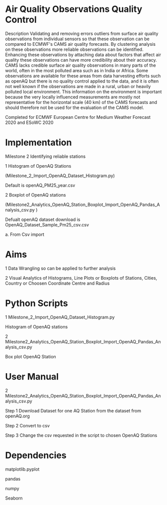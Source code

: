   
# Air Quality Observations Quality Control  

Description
Validating and removing errors outliers from surface air quality observations from individual sensors so that these observation can be compared to ECMWF's CAMS air quality forecasts. By clustering analysis on these observations more reliable observations can be identified. Enhancing these observations by attaching data about factors that affect air quality these observations can have more credibility about their accuracy. CAMS lacks credible surface air quality observations in many parts of the world, often in the most polluted area such as in India or Africa. Some observations are available for these areas from data harvesting efforts such as openAQ but there is no quality control applied to the data, and it is often not well known if the observations are made in a rural, urban or heavily polluted local environment. This information on the environment is important because the very locally influenced measurements are mostly not representative for the horizontal scale (40 km) of the CAMS forecasts and should therefore not be used for the evaluation of the CAMS model.

Completed for ECMWF European Centre for Medium Weather Forecast 2020 
and ESoWC 2020

# Implementation 

Milestone 2 Identifying reliable stations

1 Histogram of OpenAQ Stations

(Milestone_2_Import_OpenAQ_Dataset_Histogram.py)

Default is openAQ_PM25_year.csv

2 Boxplot of OpenAQ stations 

(Milestone2_Analytics_OpenAQ_Station_Boxplot_Import_OpenAQ_Pandas_Analysis_csv.py )

Defualt openAQ dataset download is OpenAQ_Dataset_Sample_Pm25_csv.csv

a. From Csv import 

# Aims

1 Data Wrangling so can be applied to further analysis 

2 Visual Analytics of Histograms, Line Plots or Boxplots of Stations, Cities, Country or Choosen Coordinate Centre and Radius


# Python Scripts 

1 Milestone_2_Import_OpenAQ_Dataset_Histogram.py

Histogram of OpenAQ stations 

2 Milestone2_Analytics_OpenAQ_Station_Boxplot_Import_OpenAQ_Pandas_Analysis_csv.py 

Box plot OpenAQ Station


# User Manual 

2 Milestone2_Analytics_OpenAQ_Station_Boxplot_Import_OpenAQ_Pandas_Analysis_csv.py 

Step 1 Download Dataset for one AQ Station from the dataset from openAQ.org

Step 2 Convert to csv 

Step 3 Change the csv requested in the script to chosen OpenAQ Stations 


# Dependencies

matplotlib.pyplot

pandas

numpy 

Seaborn

